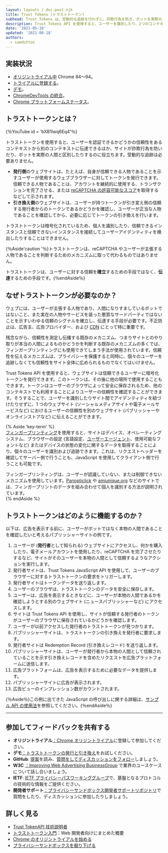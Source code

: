 ```yaml
---
layout: layouts / doc-post.njk
title: Trust Tokens (トラストトークン)
subhead: Trust Tokens は、受動的な追跡を行わずに、詐欺行為を防ぎ、ボットを実際の人間と区別するのに役立つ 新しい API です。
description: Trust Tokens API を使用すると、ユーザーを識別したり、2つのコンテキスト間でアイデンティティを紐づけしたりせずに、あるコンテキストでのユーザーの信頼を別のコンテキストに伝達できます。この API を使用すると、オリジンは信頼できるユーザーに暗号トークンを発行できます。トークンはユーザーのブラウザによって保存されます。その後、ブラウザは他のコンテキストでトークンを使用して、ユーザーの信頼性を評価できます。
date: '2021-05-18'
updated: '2021-08-18'
authors:
  - samdutton
---
```


## 実装状況

- [オリジントライアル中](https://web.dev/origin-trials/) Chrome 84～94。
- [トライアルに登録する](https://developer.chrome.com/origintrials/#/view_trial/2479231594867458049)。
- [デモ](https://trust-token-demo.glitch.me/)。
- [ChromeDevTools の統合](https://developers.google.com/web/updates/2021/01/devtools?utm_source=devtools#trust-token)。
- [Chrome プラットフォームステータス](https://www.chromestatus.com/feature/5078049450098688)。

## トラストトークンとは？

{％YouTube id = 'bXB1Iwq6Eq4'％}

トラストトークンを使用すると、ユーザーを認証できるかどうかの信頼性をあるコンテキストから別のコンテキストに伝達できるほか、サイトが詐欺行為を防いだり、ボットを実際の人間と区別したりするのに役立ちます。受動的な追跡は必要ありません。

- **発行側**のウェブサイトは、たとえば、自身が信頼できる人物であることを示すユーザーが使用するウェブブラウザーに対してトークンを発行できます。信頼できる人物であることは、アカウントを継続的に使用する、トランザクションを完了させる、または [reCAPTCHA の許容可能なスコア](https://developers.google.com/recaptcha)を取得するなどして示されます。
- **引き換え側**のウェブサイトは、ユーザーが持つトークンが引き変え側の信頼する発行者からのトークンであるかどうかを確認し、ユーザーが正当な人物であることを確認してから、必要に応じてトークンの引き換えを行います。

トラストトークンは暗号化されているため、個人を識別したり、信頼できるインスタンスと信頼できないインスタンスを接続してユーザーアイデンティティを検出したりすることはできません。

{％Aside'caution '％}トラストトークンは、reCAPTCHA やユーザーが主張する人物であることを判断するためのメカニズムに取って代わるものではありません。

トラストトークンは、ユーザーに対する信頼を**確立**するための手段ではなく、**伝達**するための手段です。{％endAside％}

## なぜトラストトークンが必要なのか？

ウェブには、ユーザーが主張する人物であり、人間になりすましているボットではないこと、また実在の人物やサービスを装った悪質なサードパーティではないことを示すいわゆる信頼のシグナルを確立し、伝達する手段が必要です。不正防止は、広告主、広告プロバイダー、および [CDN](https://www.cloudflare.com/en-gb/learning/cdn/what-is-a-cdn/) にとって特に重要です。

残念ながら、信頼性を測定し伝播する既存のメカニズム、つまりサイトとのやり取りが本当の人間によるものかどうかを判断する既存のメカニズムの多くでは、フィンガープリンティングにも使用できてしまう手法が使用されています。信頼性を伝えるメカニズムは、プライバシーを保護すると同時に、個々のユーザーを追跡しなくても信頼性をサイト全体に広められるものでなくてはいけません。

Trust Tokens API を使用すると、ウェブサイトは信頼できるユーザーに暗号化トークンを発行できます。このトークンは、その後に他の場所で使用することもできます。トークンはユーザーのブラウザによって安全に保存されるため、他のコンテキストでも利用することによりユーザーの信頼性を確認することができます。そうすることで、ユーザーを識別したりサイト間でアイデンティティを紐づけたりせずに、1 つのウェブサイト (ソーシャルメディアサイトや電子メールサービスなど) におけるユーザーの信頼性を別のウェブサイト (パブリッシャーやオンラインストアなど) に伝えることができます。

{% Aside 'key-term' %}<br> [フィンガープリンティング](https://w3c.github.io/fingerprinting-guidance/#passive)を使用すると、サイトはデバイス、オペレーティングシステム、ブラウザーの設定 (言語設定、[ユーザーエージェント](https://developer.mozilla.org/en-US/docs/Web/API/NavigatorID/userAgent)、使用可能なフォントなど) またはデバイスの状態の変化に関するデータを取得することにより、個々のユーザーを識別および追跡できます。これは、リクエストヘッダーを確認してサーバー側で行うことも、JavaScript を使用してクライアント側で行うことも可能です。

フィンガープリンティングは、ユーザーが認識していない、または制御できないメカニズムを使用しています。[Panopticlick](https://panopticlick.eff.org/) や [amiunique.org](https://amiunique.org/) などのサイトでは、フィンガープリントのデータを組み合わせて個人を識別する方法が説明されています。<br> {% endAside %}

## トラストトークンはどのように機能するのか？

以下は、広告を表示する前に、ユーザーがボットではなく本物の人間であることを確認したいと考えるパブリッシャーサイトの例です。

1. ユーザーが (**発行者**として知られる) ウェブサイトにアクセスし、何かを購入したり、電子メールアカウントを使用したり、reCAPTCHA を完了させたりするなど、サイトがそのユーザーを本物の人間として信頼するようなアクションを実行します。
2. 発行者サイトは、Trust Tokens JavaScript API を使用して、ユーザーのブラウザーに対するトラストトークンの要求をトリガーします。
3. 発行者サイトはトークンデータを送り返します。
4. ユーザーのブラウザは、トラストトークンのデータを安全に保存します。
5. ユーザーは、広告を表示するときなどに、ユーザーが本物の人間であるかを確認しようとする別のウェブサイト (ニュースパブリッシャーなど) にアクセスします。
6. サイトは Trust Tokens API を使用し、サイトが信頼する発行者のトークンがユーザーのブラウザに保存されているかどうかを確認します。
7. ユーザーが以前アクセスした発行者のトラストトークンが見つかります。
8. パブリッシャーサイトは、トラストトークンの引き換えを発行者に要求します。
9. 発行者サイトは Redemption Record (引き換えレコード) を送り返します。
10. パブリッシャーサイトは、ユーザーが発行者から本物の人間として信頼されていることを示す引き換えレコードを含めたリクエストを広告プラットフォームに送信します。
11. 広告プラットフォームは、広告を表示するために必要なデータを提供します。
12. パブリッシャーサイトに広告が表示されます。
13. 広告ビューのインプレッション数がカウントされます。

{％Aside％}この例に出てきた JavaScript の呼び出しに関する詳細は、[サンプル API の使用法](https://web.dev/trust-tokens/#sample-api-usage)を参照してください。{％endAside％}

---

## 参加してフィードバックを共有する

- **オリジントライアル**[：Chrome オリジントライアル](https://developer.chrome.com/origintrials/#/view_trial/2479231594867458049)に登録して参加してください。
- **デモ**[：トラストトークンの発行と引き換え](https://trust-token-demo.glitch.me/)をお試しください。
- **GitHub**: [提案](https://github.com/WICG/trust-token-api)を読み、[質問をしてディスカッションをフォロー](https://github.com/WICG/trust-token-api/issues)しましょう。
- **W3C** [：Improving Web Advertising BusinessGroup](https://www.w3.org/community/web-adv/participants) で業界のユースケースについて話し合いましょう。
- **IETF**: [IETF プライバシーパスワーキンググループ](https://datatracker.ietf.org/wg/privacypass/about/)で、基盤となるプロトコルの技術的な情報をご提供ください。
- **開発者サポート**[：プライバシーサンドボックス開発者サポートリポジトリ](https://github.com/GoogleChromeLabs/privacy-sandbox-dev-support)で質問をしたり、ディスカッションに参加したりしましょう。

## 詳しく見る

- [Trust TokenAPI 技術説明者](https://github.com/dvorak42/trust-token-api)
- [トラストトークン入門](https://web.dev/trust-tokens/)：Web 開発者向けにまとめた概要
- [Chrome のオリジントライアルを始める](https://web.dev/origin-trials)
- [プライバシーサンドボックスを掘り下げる](https://web.dev/digging-into-the-privacy-sandbox)
